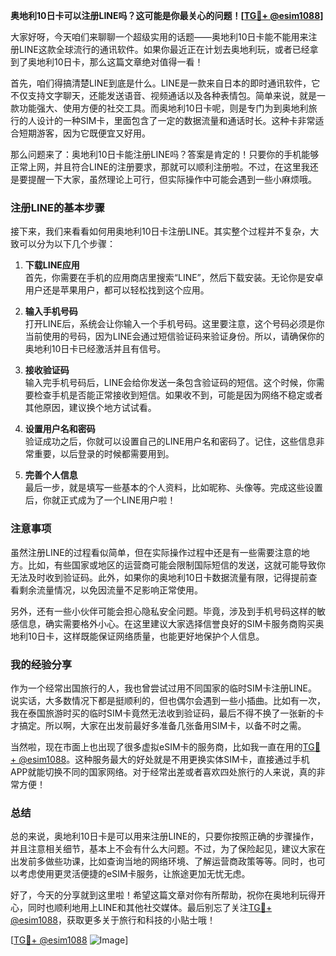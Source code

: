**奥地利10日卡可以注册LINE吗？这可能是你最关心的问题！[[TG💪+ @esim1088](https://t.me/s/esim1088)]**

大家好呀，今天咱们来聊聊一个超级实用的话题——奥地利10日卡能不能用来注册LINE这款全球流行的通讯软件。如果你最近正在计划去奥地利玩，或者已经拿到了奥地利10日卡，那么这篇文章绝对值得一看！

首先，咱们得搞清楚LINE到底是什么。LINE是一款来自日本的即时通讯软件，它不仅支持文字聊天，还能发送语音、视频通话以及各种表情包。简单来说，就是一款功能强大、使用方便的社交工具。而奥地利10日卡呢，则是专门为到奥地利旅行的人设计的一种SIM卡，里面包含了一定的数据流量和通话时长。这种卡非常适合短期游客，因为它既便宜又好用。

那么问题来了：奥地利10日卡能注册LINE吗？答案是肯定的！只要你的手机能够正常上网，并且符合LINE的注册要求，那就可以顺利注册啦。不过，在这里我还是要提醒一下大家，虽然理论上可行，但实际操作中可能会遇到一些小麻烦哦。

### 注册LINE的基本步骤

接下来，我们来看看如何用奥地利10日卡注册LINE。其实整个过程并不复杂，大致可以分为以下几个步骤：

1. **下载LINE应用**  
   首先，你需要在手机的应用商店里搜索“LINE”，然后下载安装。无论你是安卓用户还是苹果用户，都可以轻松找到这个应用。

2. **输入手机号码**  
   打开LINE后，系统会让你输入一个手机号码。这里要注意，这个号码必须是你当前使用的号码，因为LINE会通过短信验证码来验证身份。所以，请确保你的奥地利10日卡已经激活并且有信号。

3. **接收验证码**  
   输入完手机号码后，LINE会给你发送一条包含验证码的短信。这个时候，你需要检查手机是否能正常接收到短信。如果收不到，可能是因为网络不稳定或者其他原因，建议换个地方试试看。

4. **设置用户名和密码**  
   验证成功之后，你就可以设置自己的LINE用户名和密码了。记住，这些信息非常重要，以后登录的时候都需要用到。

5. **完善个人信息**  
   最后一步，就是填写一些基本的个人资料，比如昵称、头像等。完成这些设置后，你就正式成为了一个LINE用户啦！

### 注意事项

虽然注册LINE的过程看似简单，但在实际操作过程中还是有一些需要注意的地方。比如，有些国家或地区的运营商可能会限制国际短信的发送，这就可能导致你无法及时收到验证码。此外，如果你的奥地利10日卡数据流量有限，记得提前查看剩余流量情况，以免因流量不足影响正常使用。

另外，还有一些小伙伴可能会担心隐私安全问题。毕竟，涉及到手机号码这样的敏感信息，确实需要格外小心。在这里建议大家选择信誉良好的SIM卡服务商购买奥地利10日卡，这样既能保证网络质量，也能更好地保护个人信息。

### 我的经验分享

作为一个经常出国旅行的人，我也曾尝试过用不同国家的临时SIM卡注册LINE。说实话，大多数情况下都是挺顺利的，但也偶尔会遇到一些小插曲。比如有一次，我在泰国旅游时买的临时SIM卡竟然无法收到验证码，最后不得不换了一张新的卡才搞定。所以啊，大家在出发前最好多准备几张备用SIM卡，以备不时之需。

当然啦，现在市面上也出现了很多虚拟eSIM卡的服务商，比如我一直在用的[TG💪+ @esim1088](https://t.me/s/esim1088)。这种服务最大的好处就是不用更换实体SIM卡，直接通过手机APP就能切换不同的国家网络。对于经常出差或者喜欢四处旅行的人来说，真的非常方便！

### 总结

总的来说，奥地利10日卡是可以用来注册LINE的，只要你按照正确的步骤操作，并且注意相关细节，基本上不会有什么大问题。不过，为了保险起见，建议大家在出发前多做些功课，比如查询当地的网络环境、了解运营商政策等等。同时，也可以考虑使用更灵活便捷的eSIM卡服务，让旅途更加无忧无虑。

好了，今天的分享就到这里啦！希望这篇文章对你有所帮助，祝你在奥地利玩得开心，同时也顺利地用上LINE和其他社交媒体。最后别忘了关注[TG💪+ @esim1088](https://t.me/s/esim1088)，获取更多关于旅行和科技的小贴士哦！

[[TG💪+ @esim1088](https://t.me/s/esim1088) ![Image](https://i.postimg.cc/4NQfJmqS/Snipaste-2025-05-13-00-14-12.png)]